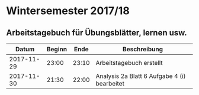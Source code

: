 # Wintersemester 2017/18

## Arbeitstagebuch für Übungsblätter, lernen usw.

| Datum      | Beginn | Ende  | Beschreibung                                           |
|------------|--------|-------|--------------------------------------------------------|
| 2017-11-29 | 23:00  | 23:10 | Arbeitstagebuch erstellt                               |
| 2017-11-30 | 21:30  | 22:00 | Analysis 2a Blatt 6 Aufgabe 4 (i) bearbeitet           |
